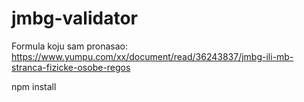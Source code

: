 # jmbg-validator
Formula koju sam pronasao: https://www.yumpu.com/xx/document/read/36243837/jmbg-ili-mb-stranca-fizicke-osobe-regos

npm install
